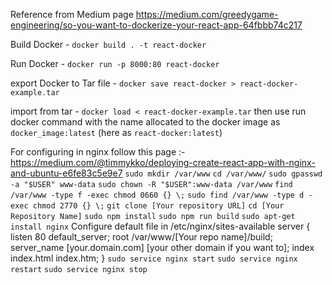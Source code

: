 Reference from Medium page https://medium.com/greedygame-engineering/so-you-want-to-dockerize-your-react-app-64fbbb74c217

Build Docker - `docker build . -t react-docker`

Run Docker - `docker run -p 8000:80 react-docker`

export Docker to Tar file - `docker save react-docker > react-docker-example.tar`

import from tar - `docker load < react-docker-example.tar` then use run docker command with the name allocated to the docker image as `docker_image:latest` (here as `react-docker:latest`)

For configuring in nginx follow this page :- 
https://medium.com/@timmykko/deploying-create-react-app-with-nginx-and-ubuntu-e6fe83c5e9e7
`sudo mkdir /var/www`
`cd /var/www/`
`sudo gpasswd -a "$USER" www-data`
`sudo chown -R "$USER":www-data /var/www`
`find /var/www -type f -exec chmod 0660 {} \;`
`sudo find /var/www -type d -exec chmod 2770 {} \;`
`git clone [Your repository URL]`
`cd [Your Repository Name]`
`sudo npm install`
`sudo npm run build`
`sudo apt-get install nginx`
Configure default file in /etc/nginx/sites-available
server {
   listen 80 default_server;
   root /var/www/[Your repo name]/build;
   server_name [your.domain.com] [your other domain if you want to];
   index index.html index.htm;
}
`sudo service nginx start`
`sudo service nginx restart`
`sudo service nginx stop`
